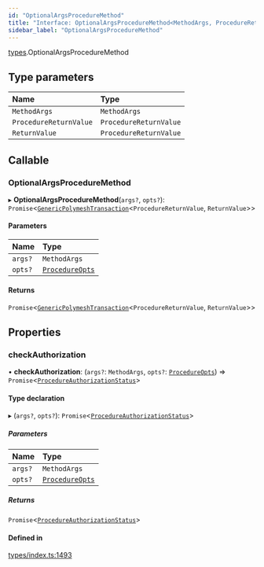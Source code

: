 ```yaml
---
id: "OptionalArgsProcedureMethod"
title: "Interface: OptionalArgsProcedureMethod<MethodArgs, ProcedureReturnValue, ReturnValue>"
sidebar_label: "OptionalArgsProcedureMethod"
---
```


[types](../../../modules/Types/Types.md).OptionalArgsProcedureMethod

## Type parameters

| Name | Type |
| :------ | :------ |
| `MethodArgs` | `MethodArgs` |
| `ProcedureReturnValue` | `ProcedureReturnValue` |
| `ReturnValue` | `ProcedureReturnValue` |

## Callable

### OptionalArgsProcedureMethod

▸ **OptionalArgsProcedureMethod**(`args?`, `opts?`): `Promise`<[`GenericPolymeshTransaction`](../../../modules/Types/Types.md#genericpolymeshtransaction)<`ProcedureReturnValue`, `ReturnValue`\>\>

#### Parameters

| Name | Type |
| :------ | :------ |
| `args?` | `MethodArgs` |
| `opts?` | [`ProcedureOpts`](../ProcedureOpts/ProcedureOpts.md) |

#### Returns

`Promise`<[`GenericPolymeshTransaction`](../../../modules/Types/Types.md#genericpolymeshtransaction)<`ProcedureReturnValue`, `ReturnValue`\>\>

## Properties

### checkAuthorization

• **checkAuthorization**: (`args?`: `MethodArgs`, `opts?`: [`ProcedureOpts`](../ProcedureOpts/ProcedureOpts.md)) => `Promise`<[`ProcedureAuthorizationStatus`](../ProcedureAuthorizationStatus/ProcedureAuthorizationStatus.md)\>

#### Type declaration

▸ (`args?`, `opts?`): `Promise`<[`ProcedureAuthorizationStatus`](../ProcedureAuthorizationStatus/ProcedureAuthorizationStatus.md)\>

##### Parameters

| Name | Type |
| :------ | :------ |
| `args?` | `MethodArgs` |
| `opts?` | [`ProcedureOpts`](../ProcedureOpts/ProcedureOpts.md) |

##### Returns

`Promise`<[`ProcedureAuthorizationStatus`](../ProcedureAuthorizationStatus/ProcedureAuthorizationStatus.md)\>

#### Defined in

[types/index.ts:1493](https://github.com/PolymeshAssociation/polymesh-sdk/blob/acc2284c/src/types/index.ts#L1493)

